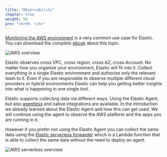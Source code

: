 ```yaml
---
title: "Observability"
chapter: true
weight: 90
pre: "<b>99. </b>"
---
```


[Monitoring the AWS environment](https://www.elastic.co/observability/aws-monitoring) is a very common use case for Elastic. You can download the complete [ebook](https://www.elastic.co/aws/the-elastic-observability-guide-for-aws) about this topic.

![AWS overview](/images/aws-overview.png)

Elastic observes cross VPC, cross region, cross AZ, cross Account. No matter how you organize your environment, Elastic will fit into it. Collect everything in a single Elastic environment and authorize only the relevant team to it. Even if you are responsible to observe multiple different cloud providers or hybrid environments Elastic can help you getting better insights into what is happening in one single tool.

Elastic supports collecting data via different ways. Using the Elastic Agent, but also [agentless](https://serverlessrepo.aws.amazon.com/applications/eu-central-1/267093732750/elastic-serverless-forwarder) and native integrations are available. In the introduction we already learned about the Elastic Agent and how this can get used. We will continue using the agent to observe the AWS platform and the apps you are running in it.

However if you prefer not using the Elastic Agent you can collect the same data using the [Elastic serverless forwarder](https://serverlessrepo.aws.amazon.com/applications/eu-central-1/267093732750/elastic-serverless-forwarder) which is a Lambda function that is able to collect the same data without the need to deploy an agent.

![AWS serverless overview](/images/aws-serverless-overview.png)
